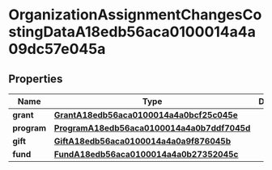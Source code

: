 

# OrganizationAssignmentChangesCostingDataA18edb56aca0100014a4a09dc57e045a


## Properties

| Name | Type | Description | Notes |
|------------ | ------------- | ------------- | -------------|
|**grant** | [**GrantA18edb56aca0100014a4a0bcf25c045e**](GrantA18edb56aca0100014a4a0bcf25c045e.md) |  |  [optional] |
|**program** | [**ProgramA18edb56aca0100014a4a0b7ddf7045d**](ProgramA18edb56aca0100014a4a0b7ddf7045d.md) |  |  [optional] |
|**gift** | [**GiftA18edb56aca0100014a4a0a9f876045b**](GiftA18edb56aca0100014a4a0a9f876045b.md) |  |  [optional] |
|**fund** | [**FundA18edb56aca0100014a4a0b27352045c**](FundA18edb56aca0100014a4a0b27352045c.md) |  |  [optional] |



